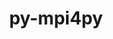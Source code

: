 ---
title: "py-mpi4py"
layout: cache
categories: [package, develop-2024-06-09]
meta: {"versions": ["3.1.6"], "compilers": ["apple-clang@=15.0.0", "cce@=15.0.1", "gcc@=11.1.0", "gcc@=11.4.0", "gcc@=9.4.0", "oneapi@=2024.0.0"], "oss": ["rhel8", "ubuntu20.04", "ubuntu22.04", "ventura"], "platforms": ["darwin", "linux"], "targets": ["aarch64", "neoverse_v1", "neoverse_v2", "ppc64le", "x86_64_v3", "zen4"], "stacks": ["data-vis-sdk", "e4s", "e4s-cray-rhel", "e4s-neoverse-v2", "e4s-neoverse_v1", "e4s-oneapi", "e4s-power", "e4s-rocm-external", "ml-darwin-aarch64-mps", "ml-linux-x86_64-cpu", "ml-linux-x86_64-cuda", "root"], "num_specs": 15, "num_specs_by_stack": {"root": 15, "e4s-oneapi": 1, "data-vis-sdk": 2, "e4s": 3, "e4s-neoverse_v1": 2, "e4s-rocm-external": 1, "ml-linux-x86_64-cpu": 1, "e4s-neoverse-v2": 1, "e4s-power": 1, "e4s-cray-rhel": 1, "ml-linux-x86_64-cuda": 1, "ml-darwin-aarch64-mps": 1}}
spec_details: [{"hash": "jgkcm6yysyze2reteev4cyaerqpkwcul", "compiler": "oneapi@=2024.0.0", "versions": ["3.1.6"], "os": "ubuntu22.04", "platform": "linux", "target": "x86_64_v3", "variants": ["build_system=python_pip"], "stacks": ["root", "e4s-oneapi"], "size": "-", "tarball": "https://binaries.spack.io/releases/develop-2024-06-09/build_cache/linux-ubuntu22.04-x86_64_v3/oneapi-2024.0.0/py-mpi4py-3.1.6/linux-ubuntu22.04-x86_64_v3-oneapi-2024.0.0-py-mpi4py-3.1.6-jgkcm6yysyze2reteev4cyaerqpkwcul.spack"}, {"hash": "jpayfqfud7zsgyuu3pdmbbjii4dfp2ti", "compiler": "gcc@=11.1.0", "versions": ["3.1.6"], "os": "ubuntu20.04", "platform": "linux", "target": "x86_64_v3", "variants": ["build_system=python_pip"], "stacks": ["data-vis-sdk", "root"], "size": "-", "tarball": "https://binaries.spack.io/releases/develop-2024-06-09/build_cache/linux-ubuntu20.04-x86_64_v3/gcc-11.1.0/py-mpi4py-3.1.6/linux-ubuntu20.04-x86_64_v3-gcc-11.1.0-py-mpi4py-3.1.6-jpayfqfud7zsgyuu3pdmbbjii4dfp2ti.spack"}, {"hash": "fu76i3gepqspwd73vzcgbgwipbr6cxo2", "compiler": "gcc@=11.1.0", "versions": ["3.1.6"], "os": "ubuntu20.04", "platform": "linux", "target": "x86_64_v3", "variants": ["build_system=python_pip"], "stacks": ["data-vis-sdk", "root"], "size": "-", "tarball": "https://binaries.spack.io/releases/develop-2024-06-09/build_cache/linux-ubuntu20.04-x86_64_v3/gcc-11.1.0/py-mpi4py-3.1.6/linux-ubuntu20.04-x86_64_v3-gcc-11.1.0-py-mpi4py-3.1.6-fu76i3gepqspwd73vzcgbgwipbr6cxo2.spack"}, {"hash": "2bz3cgklduf2vyxhkcpecc435przsetx", "compiler": "gcc@=11.4.0", "versions": ["3.1.6"], "os": "ubuntu22.04", "platform": "linux", "target": "x86_64_v3", "variants": ["build_system=python_pip"], "stacks": ["root", "e4s"], "size": "-", "tarball": "https://binaries.spack.io/releases/develop-2024-06-09/build_cache/linux-ubuntu22.04-x86_64_v3/gcc-11.4.0/py-mpi4py-3.1.6/linux-ubuntu22.04-x86_64_v3-gcc-11.4.0-py-mpi4py-3.1.6-2bz3cgklduf2vyxhkcpecc435przsetx.spack"}, {"hash": "rrtjwci2fea3f6vwzbd4kz5to7nhdgzi", "compiler": "gcc@=11.4.0", "versions": ["3.1.6"], "os": "ubuntu22.04", "platform": "linux", "target": "neoverse_v1", "variants": ["build_system=python_pip"], "stacks": ["root", "e4s-neoverse_v1"], "size": "-", "tarball": "https://binaries.spack.io/releases/develop-2024-06-09/build_cache/linux-ubuntu22.04-neoverse_v1/gcc-11.4.0/py-mpi4py-3.1.6/linux-ubuntu22.04-neoverse_v1-gcc-11.4.0-py-mpi4py-3.1.6-rrtjwci2fea3f6vwzbd4kz5to7nhdgzi.spack"}, {"hash": "5zqapyswk4pntdwupno5ntv5od6izy2j", "compiler": "gcc@=11.4.0", "versions": ["3.1.6"], "os": "ubuntu22.04", "platform": "linux", "target": "x86_64_v3", "variants": ["build_system=python_pip"], "stacks": ["e4s-rocm-external", "root"], "size": "-", "tarball": "https://binaries.spack.io/releases/develop-2024-06-09/build_cache/linux-ubuntu22.04-x86_64_v3/gcc-11.4.0/py-mpi4py-3.1.6/linux-ubuntu22.04-x86_64_v3-gcc-11.4.0-py-mpi4py-3.1.6-5zqapyswk4pntdwupno5ntv5od6izy2j.spack"}, {"hash": "nbev5kofmzoysl4g37eqk4tzfexx5b7n", "compiler": "gcc@=11.4.0", "versions": ["3.1.6"], "os": "ubuntu22.04", "platform": "linux", "target": "x86_64_v3", "variants": ["build_system=python_pip"], "stacks": ["root", "ml-linux-x86_64-cpu"], "size": "-", "tarball": "https://binaries.spack.io/releases/develop-2024-06-09/build_cache/linux-ubuntu22.04-x86_64_v3/gcc-11.4.0/py-mpi4py-3.1.6/linux-ubuntu22.04-x86_64_v3-gcc-11.4.0-py-mpi4py-3.1.6-nbev5kofmzoysl4g37eqk4tzfexx5b7n.spack"}, {"hash": "tjdso3kogpwe3jnj5ia5l22vbosp25ue", "compiler": "gcc@=11.4.0", "versions": ["3.1.6"], "os": "ubuntu22.04", "platform": "linux", "target": "neoverse_v2", "variants": ["build_system=python_pip"], "stacks": ["root", "e4s-neoverse-v2"], "size": "-", "tarball": "https://binaries.spack.io/releases/develop-2024-06-09/build_cache/linux-ubuntu22.04-neoverse_v2/gcc-11.4.0/py-mpi4py-3.1.6/linux-ubuntu22.04-neoverse_v2-gcc-11.4.0-py-mpi4py-3.1.6-tjdso3kogpwe3jnj5ia5l22vbosp25ue.spack"}, {"hash": "vi7vfyrapmbgske7xhnrjdzhwj7o3wu7", "compiler": "gcc@=9.4.0", "versions": ["3.1.6"], "os": "ubuntu20.04", "platform": "linux", "target": "ppc64le", "variants": ["build_system=python_pip"], "stacks": ["e4s-power", "root"], "size": "-", "tarball": "https://binaries.spack.io/releases/develop-2024-06-09/build_cache/linux-ubuntu20.04-ppc64le/gcc-9.4.0/py-mpi4py-3.1.6/linux-ubuntu20.04-ppc64le-gcc-9.4.0-py-mpi4py-3.1.6-vi7vfyrapmbgske7xhnrjdzhwj7o3wu7.spack"}, {"hash": "cchh2x6sbwcymrxcvxbcumzu5tl2kpqe", "compiler": "gcc@=11.4.0", "versions": ["3.1.6"], "os": "ubuntu22.04", "platform": "linux", "target": "x86_64_v3", "variants": ["build_system=python_pip"], "stacks": ["root", "e4s"], "size": "-", "tarball": "https://binaries.spack.io/releases/develop-2024-06-09/build_cache/linux-ubuntu22.04-x86_64_v3/gcc-11.4.0/py-mpi4py-3.1.6/linux-ubuntu22.04-x86_64_v3-gcc-11.4.0-py-mpi4py-3.1.6-cchh2x6sbwcymrxcvxbcumzu5tl2kpqe.spack"}, {"hash": "whvqp6khbixzgz2foq44ahpmjqhbzjjw", "compiler": "gcc@=11.4.0", "versions": ["3.1.6"], "os": "ubuntu22.04", "platform": "linux", "target": "x86_64_v3", "variants": ["build_system=python_pip"], "stacks": ["root", "e4s"], "size": "-", "tarball": "https://binaries.spack.io/releases/develop-2024-06-09/build_cache/linux-ubuntu22.04-x86_64_v3/gcc-11.4.0/py-mpi4py-3.1.6/linux-ubuntu22.04-x86_64_v3-gcc-11.4.0-py-mpi4py-3.1.6-whvqp6khbixzgz2foq44ahpmjqhbzjjw.spack"}, {"hash": "l7tv4yhuiqudzj3b6b2qqu32ols5rj4o", "compiler": "cce@=15.0.1", "versions": ["3.1.6"], "os": "rhel8", "platform": "linux", "target": "zen4", "variants": ["build_system=python_pip"], "stacks": ["root", "e4s-cray-rhel"], "size": "-", "tarball": "https://binaries.spack.io/releases/develop-2024-06-09/build_cache/linux-rhel8-zen4/cce-15.0.1/py-mpi4py-3.1.6/linux-rhel8-zen4-cce-15.0.1-py-mpi4py-3.1.6-l7tv4yhuiqudzj3b6b2qqu32ols5rj4o.spack"}, {"hash": "fdrosn5f6mnd5jmnubtb4g7h5hwqzggx", "compiler": "gcc@=11.4.0", "versions": ["3.1.6"], "os": "ubuntu22.04", "platform": "linux", "target": "x86_64_v3", "variants": ["build_system=python_pip"], "stacks": ["root", "ml-linux-x86_64-cuda"], "size": "-", "tarball": "https://binaries.spack.io/releases/develop-2024-06-09/build_cache/linux-ubuntu22.04-x86_64_v3/gcc-11.4.0/py-mpi4py-3.1.6/linux-ubuntu22.04-x86_64_v3-gcc-11.4.0-py-mpi4py-3.1.6-fdrosn5f6mnd5jmnubtb4g7h5hwqzggx.spack"}, {"hash": "5ktvb5h355auaglynfo444bv2a7ndr5l", "compiler": "gcc@=11.4.0", "versions": ["3.1.6"], "os": "ubuntu22.04", "platform": "linux", "target": "neoverse_v1", "variants": ["build_system=python_pip"], "stacks": ["root", "e4s-neoverse_v1"], "size": "-", "tarball": "https://binaries.spack.io/releases/develop-2024-06-09/build_cache/linux-ubuntu22.04-neoverse_v1/gcc-11.4.0/py-mpi4py-3.1.6/linux-ubuntu22.04-neoverse_v1-gcc-11.4.0-py-mpi4py-3.1.6-5ktvb5h355auaglynfo444bv2a7ndr5l.spack"}, {"hash": "o24sfo2miwuihjfeyvereu6l7uicqwom", "compiler": "apple-clang@=15.0.0", "versions": ["3.1.6"], "os": "ventura", "platform": "darwin", "target": "aarch64", "variants": ["build_system=python_pip"], "stacks": ["ml-darwin-aarch64-mps", "root"], "size": "-", "tarball": "https://binaries.spack.io/releases/develop-2024-06-09/build_cache/darwin-ventura-aarch64/apple-clang-15.0.0/py-mpi4py-3.1.6/darwin-ventura-aarch64-apple-clang-15.0.0-py-mpi4py-3.1.6-o24sfo2miwuihjfeyvereu6l7uicqwom.spack"}]
---